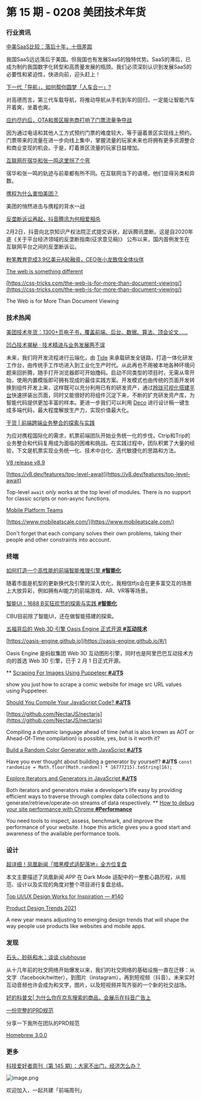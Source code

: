 # 第 15 期 - 0208 美团技术年货
### 行业资讯
[中美SaaS比较：落后十年，十倍差距](https://mp.weixin.qq.com/s/NeC5VIMQ_El2YDHxtCELVw)

我国SaaS远远落后于美国。但我国也有发展SaaS的独特优势。SaaS的滞后，已成为制约我国数字化转型和高质量发展的瓶颈。我们必须深刻认识到发展SaaS的必要性和紧迫性，快进向前，迎头赶上！

[下一代「导航」，如何帮你圆梦「人车合一」?](http://www.geekpark.net/news/273478)

对高德而言，第三代车载导航，将推动导航从手机到车的回归，一定能让智能汽车开着爽，坐着也爽。

[应约尽约后，OTA和景区服务商打响了门票流量争夺战](https://mp.weixin.qq.com/s/h2aJPqzxgIv9dh-INYlX3Q)

因为通过电话和其他人工方式预约门票的难度较大，等于逼着景区实现线上预约。门票带来的流量在进一步向线上集中，掌握流量的玩家未来也将拥有更多资源整合和商业变现的机会。于是，盯着景区流量的玩家日益增加。

[互联网在宿华和张一鸣这里拐了个弯](https://www.toutiao.com/i6925659548271362564/)

宿华和张一鸣的轨迹与前辈都有所不同。在互联网当下的语境，他们显得另类和异数。

[携程为什么害怕美团？](https://www.toutiao.com/i6924985881447334408/)

美团的悄然进击与携程的背水一战

[反垄断诉讼再起，抖音腾讯为何相爱相杀](https://mp.weixin.qq.com/s/rTEu9UAq_Gk2AITzdb5Z0Q)

2月2日，抖音向北京知识产权法院正式提交诉状，起诉腾讯垄断。这是自2020年底《关于平台经济领域的反垄断指南(征求意见稿)》 公布以来，国内首例发生在互联网平台之间的反垄断诉讼。

[粉笔教育完成3.9亿美元A轮融资，CEO张小龙致信全体伙伴](https://mp.weixin.qq.com/s/FRPop0RD4tqfoaVFt_k6Jg)


[The web is something different](https://daverupert.com/2021/02/the-web-is-something-different/)


[https://css-tricks.com/the-web-is-for-more-than-document-viewing/](https://css-tricks.com/the-web-is-for-more-than-document-viewing/)

The Web is for More Than Document Viewing

### 技术热闻
[美团技术年货：1300+页电子书，覆盖前端、后台、数据、算法、顶会论文……](https://tech.meituan.com/2021/02/04/2021-spring-festival-present.html)


[凹凸技术揭秘 · 技术精进与业务发展两不误](https://aotu.io/notes/2021/02/01/both-tech-n-biz/)

未来，我们将开发流程进行云端化，由 [Tide](https://mp.weixin.qq.com/s?__biz=MzIxMzExMjYwOQ==&mid=2651894710&idx=2&sn=545b443656bfb32c0d67d4cc5ad5385e) 来承载研发全链路，打造一体化研发工作台，由传统手工作坊进入到工业化生产时代。从此再也不用被本地各种环境问题来回折腾，随手打开浏览器即可开始撸码。启动不同类型的项目时，无需从零开始，使用内置模版即可拥有现成的最佳实践方案。开发模式也由传统的页面开发转换到组件开发上来，这样既可以充分利用已有的研发资产，通过[羚珑可视化搭建平台](https://mp.weixin.qq.com/s?__biz=MzIxMzExMjYwOQ==&mid=2651894601&idx=2&sn=b95c335b5d692b4355647abfe05076f5)快速拼装出页面，同时又能很好的将组件沉淀下来，不断的扩充研发资产库，为智能代码提供更加丰富的样本。更进一步我们可以利用 [Deco](https://mp.weixin.qq.com/s?__biz=MzIxMzExMjYwOQ==&mid=2651894601&idx=1&sn=ff0acc76d6fc55671381e6d16c475db4) 进行设计稿一键生成多端代码，最大程度解放生产力，实现价值最大化。

[干货 | 前端跨端业务整合的探索与实践](https://mp.weixin.qq.com/s/pHLZyMr5YJ5NyILZgzY3XA)

为应对携程国际化的需求，机票前端团队开始业务统一化的步伐，Ctrip和Trip的业务整合和代码复用成为面临的困难和挑战。在实践过程中，团队积累了大量的经验，下文是机票实现业务统一化、技术中台化、迭代敏捷化的思路和方法。

[V8 release v8.9](https://v8.dev/blog/v8-release-89)


[https://v8.dev/features/top-level-await](https://v8.dev/features/top-level-await)

Top-level `await` _only_ works at the top level of modules. There is no support for classic scripts or non-async functions.

[Mobile Platform Teams](https://blog.pragmaticengineer.com/mobile-platform-teams/)


[https://www.mobileatscale.com/](https://www.mobileatscale.com/)

Don't forget that each company solves their own problems, taking their people and other constraints into account.

### 终端
[如何打造一个高性能的前端智能推理引擎 **#智能化**](https://mp.weixin.qq.com/s/vc1xQdJJjJT-xoYSPMGshA)

随着市面是机型的更新换代及引擎的深入优化，我相信tfjs会在更多富交互的场景上大放异彩，例如拥有AI能力的前端游戏、AR、VR等等场景。

[智能UI：1688 B买狂欢节的探索与实践 **#智能化**](https://mp.weixin.qq.com/s/lOzSpj6jflYhD7maFg1I_w)

CBU目前除了智能UI，还在做智能搭建的探索。

[五福背后的 Web 3D 引擎 Oasis Engine 正式开源 **#互动技术**](https://mp.weixin.qq.com/s/zJdnyRTny_784xulZvm36g)


[https://oasis-engine.github.io](https://oasis-engine.github.io/#/)

Oasis Engine 是蚂蚁集团 Web 3D 互动图形引擎，同时也是阿里巴巴互动技术方向的首选 Web 3D 引擎，已于 2 月 1 日正式开源。


**
[Scraping For Images Using Puppeteer **#J/TS**](https://medium.com/javascript-in-plain-english/scraping-for-images-using-puppeteer-9a3700bd5a2d)

show you just how to scrape a comic website for image src URL values using Puppeteer.

[Should You Compile Your JavaScript Code? **#J/TS**](https://blog.bitsrc.io/should-you-compile-your-javascript-code-a857ad2e3032)


[https://github.com/NectarJS/nectarjs](https://github.com/NectarJS/nectarjs)

Compiling a dynamic language ahead of time (what is also known as AOT or Ahead-Of-Time compilation) is possible, yes, but is it worth it?

[Build a Random Color Generator with JavaScript **#J/TS**](https://medium.com/javascript-in-plain-english/build-a-random-color-generator-with-javascript-31061a6b99ae)

Have you ever thought about building a generator by yourself? **#J/TS**
`const randomize = Math.floor(Math.random() * 16777215).toString(16);`

[Explore Iterators and Generators in JavaScript **#J/TS**](https://blog.bitsrc.io/explore-iterators-and-generators-in-javascript-ea4102015377)

Both iterators and generators make a developer’s life easy by providing efficient ways to traverse through complex data collections and to generate/retrieve/operate-on streams of data respectively.
**
[How to debug your site performance with Chrome **#Performance**](https://bugfender.com/blog/how-to-debug-your-site-performance-with-chrome/)

You need tools to inspect, assess, benchmark, and improve the performance of your website. I hope this article gives you a good start and awareness of the available performance tools.

### 设计
[超详细！凤凰新闻「暗黑模式适配落地」全方位复盘](https://www.uisdc.com/fenghuang-news-dark-mode)

本文主要描述了凤凰新闻 APP 在 Dark Mode 适配中的一整套心路历程，从规范、设计以及实现的角度对整个项目进行复盘总结。

[Top UI/UX Design Works for Inspiration — #140](https://uxplanet.org/top-ui-ux-design-inspiration-140-a21811f2f317)


[Product Design Trends 2021](https://www.uxpin.com/studio/blog/product-design-trends-2021/)

A new year means adjusting to emerging design trends that will shape the way people use products like websites and mobile apps.

### 发现
[石头，砂砾和水：谈谈 clubhouse](https://mp.weixin.qq.com/s/-7OwJBoARpM9G6cW4Po84w)

从十几年前的社交网络开始爆发以来，我们的社交网络的基础设施一直在迁移：从文字（facebook/twitter），到图片（instagram），再到短视频（抖音）。未来实时互动音频也许会成为和文字，图片，以及短视频并驾齐驱的一个新的社交战场。

[好的科普文| 为什么你在京东搜索的商品，会展示在抖音广告上](https://mp.weixin.qq.com/s/Bz1dFkP3ZkXtUoYM2D3gPw)


[一份完整的PRD规范](https://www.yuque.com/dongdongfang/pm/lq2mz4)

分享一下我所在团队的PRD规范

[Homebrew 3.0.0](https://brew.sh/2021/02/05/homebrew-3.0.0/)


### 更多


[科技爱好者周刊（第 145 期）：大家不出门，经济怎么办？](http://www.ruanyifeng.com/blog/2021/02/weekly-issue-145.html)

![image.png](https://cdn.nlark.com/yuque/0/2020/png/85771/1605930034828-7fc81343-651f-4a15-8465-eebe5a23cf61.png#align=left&display=inline&height=31&margin=%5Bobject%20Object%5D&name=image.png&originHeight=90&originWidth=2186&size=14325&status=done&style=none&width=746)


欢迎加入，一起共建「前端周刊」
